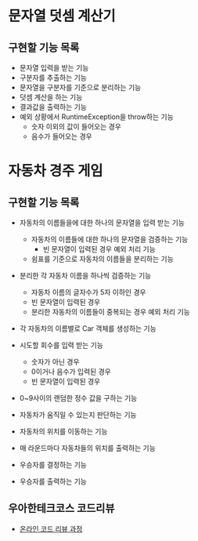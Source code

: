 # 문자열 덧셈 계산기

## 구현할 기능 목록
- 문자열 입력을 받는 기능
- 구분자를 추출하는 기능
- 문자열을 구분자를 기준으로 분리하는 기능
- 덧셈 계산을 하는 기능
- 결과값을 출력하는 기능
- 예외 상황에서 RuntimeException을 throw하는 기능
    - 숫자 이외의 값이 들어오는 경우
    - 음수가 들어오는 경우

# 자동차 경주 게임

## 구현할 기능 목록
- 자동차의 이름들을에 대한 하나의 문자열을 입력 받는 기능
    - 자동차의 이름들에 대한 하나의 문자열을 검증하는 기능
        - 빈 문자열이 입력된 경우 예외 처리 기능
    - 쉼표를 기준으로 자동차의 이름들을 분리하는 기능
- 분리한 각 자동차 이름을 하나씩 검증하는 기능
    - 자동차 이름의 글자수가 5자 이하인 경우
    - 빈 문자열이 입력된 경우
    - 분리한 자동차의 이름들이 중복되는 경우 예외 처리 기능
- 각 자동차의 이름별로 Car 객체를 생성하는 기능

- 시도할 회수를 입력 받는 기능
    - 숫자가 아닌 경우
    - 0이거나 음수가 입력된 경우
    - 빈 문자열이 입력된 경우

- 0~9사이의 랜덤한 정수 값을 구하는 기능
- 자동차가 움직일 수 있는지 판단하는 기능
- 자동차의 위치를 이동하는 기능
- 매 라운드마다 자동차들의 위치를 출력하는 기능
- 우승자를 결정하는 기능
- 우승자를 출력하는 기능



## 우아한테크코스 코드리뷰
* [온라인 코드 리뷰 과정](https://github.com/woowacourse/woowacourse-docs/blob/master/maincourse/README.md)